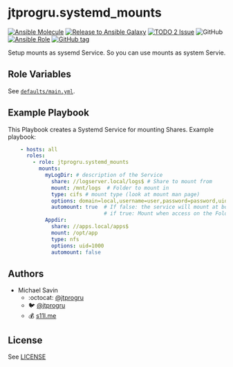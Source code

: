 # jtprogru.systemd_mounts

[![Ansible Molecule](https://github.com/jtprogru/ansible-role-systemd-mounts/actions/workflows/molecule.yml/badge.svg)](https://github.com/jtprogru/ansible-role-systemd-mounts/actions/workflows/molecule.yml)
[![Release to Ansible Galaxy](https://github.com/jtprogru/ansible-role-systemd-mounts/actions/workflows/galaxy.yml/badge.svg)](https://github.com/jtprogru/ansible-role-systemd-mounts/actions/workflows/galaxy.yml)
[![TODO 2 Issue](https://github.com/jtprogru/ansible-role-systemd-mounts/actions/workflows/todo.yml/badge.svg)](https://github.com/jtprogru/ansible-role-systemd-mounts/actions/workflows/todo.yml)
![GitHub](https://img.shields.io/github/license/jtprogru/ansible-role-systemd-mounts)
[![Ansible Role](https://img.shields.io/ansible/role/58562)](https://galaxy.ansible.com/jtprogru/systemd_mounts)
[![GitHub tag](https://img.shields.io/github/tag/jtprogru/ansible-role-systemd-mounts.svg)](https://github.com/jtprogru/ansible-role-systemd-mounts/tags)

Setup mounts as sysemd Service. So you can use mounts as system Servie.

## Role Variables

See [`defaults/main.yml`](defaults/main.yml).

## Example Playbook

This Playbook creates a Systemd Service for mounting Shares. Example playbook:

```yaml
    - hosts: all
      roles:
        - role: jtprogru.systemd_mounts
          mounts:
            myLogDir: # description of the Service
              share: //logserver.local/logs$ # Share to mount from
              mount: /mnt/logs  # Folder to mount in
              type: cifs # mount type (look at mount man page)
              options: domain=local,username=user,password=password,uid=1000,gid=1000 # Options, username...
              automount: true  # If false: the service will mount at boot
                               # if true: Mount when access on the Folder and on boot
            Appdir:
              share: //apps.local/apps$
              mount: /opt/app
              type: nfs
              options: uid=1000
              automount: false
```

## Authors

- Michael Savin
  - :octocat: [@jtprogru](https://www.github.com/jtprogru)
  - :bird: [@jtprogru](https://www.twitter.com/jtprogru)
  - :moneybag: [s11l.me](https://s11l.me)

## License

See [LICENSE](LICENSE.md)
